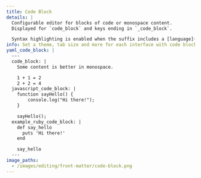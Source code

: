 ```yaml
---
title: Code Block
details: |
  Configurable editor for blocks of code or monospace content.
  Displayed for `code_block` and keys ending in `_code_block`.

  Syntax highlighting is enabled when the suffix includes a [language](https://github.com/ajaxorg/ace/tree/v1.2.9/lib/ace/mode) (e.g. `javascript_code_block`).
info: Set a theme, tab size and more for each interface with code block [Options](/editing/options/#code-blocks).
yaml_code_block: |
  ---
  code_block: |
    Some content is better in monospace.

    1 + 1 = 2
    2 + 2 = 4
  javascript_code_block: |
    function sayHello() {
        console.log("Hi there!");
    }

    sayHello();
  example_ruby_code_block: |
    def say_hello
      puts 'Hi there!'
    end

    say_hello
  ---
image_paths:
  - /images/editing/front-matter/code-block.png
---
```

